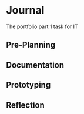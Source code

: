 # Journal
The portfolio part 1 task for IT
## Pre-Planning
## Documentation
## Prototyping
## Reflection
